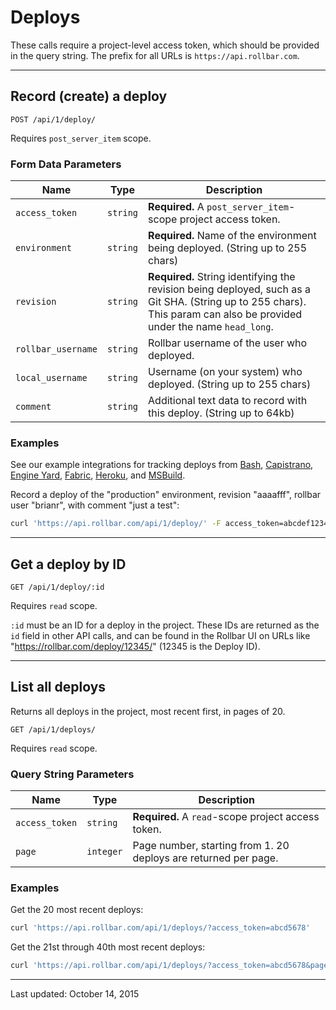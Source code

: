 # Deploys

These calls require a project-level access token, which should be provided in the query string.
The prefix for all URLs is `https://api.rollbar.com`.

---

## Record (create) a deploy

    POST /api/1/deploy/

Requires `post_server_item` scope.

### Form Data Parameters

Name | Type | Description
-----|------|-------------
`access_token`|`string`|**Required.** A `post_server_item`-scope project access token.
`environment`|`string`|**Required.** Name of the environment being deployed. (String up to 255 chars)
`revision`|`string`|**Required.** String identifying the revision being deployed, such as a Git SHA. (String up to 255 chars). This param can also be provided under the name `head_long`.
`rollbar_username`|`string`|Rollbar username of the user who deployed.
`local_username`|`string`|Username (on your system) who deployed. (String up to 255 chars)
`comment`|`string`|Additional text data to record with this deploy. (String up to 64kb)

### Examples

See our example integrations for tracking deploys from
[Bash](../../deploy-integration/bash/),
[Capistrano](../../deploy-integration/capistrano/),
[Engine Yard](../../deploy-integration/engineyard/),
[Fabric](../../deploy-integration/fabric/),
[Heroku](../../deploy-integration/heroku/), and
[MSBuild](../../deploy-integration/msbuild/).

Record a deploy of the "production" environment, revision "aaaafff", rollbar user "brianr", with
comment "just a test":

```bash
curl 'https://api.rollbar.com/api/1/deploy/' -F access_token=abcdef1234 -F environment=production -F revision=aaaafff -F rollbar_username=brianr -F comment="just a test"
```


---

## Get a deploy by ID

    GET /api/1/deploy/:id

Requires `read` scope.

`:id` must be an ID for a deploy in the project. These IDs are returned as the `id` field in other
API calls, and can be found in the Rollbar UI on URLs like "https://rollbar.com/deploy/12345/"
(12345 is the Deploy ID).


---

## List all deploys

Returns all deploys in the project, most recent first, in pages of 20.

    GET /api/1/deploys/

Requires `read` scope.


### Query String Parameters

Name | Type | Description
-----|------|-------------
`access_token`|`string`|**Required.** A `read`-scope project access token.
`page`|`integer`|Page number, starting from 1. 20 deploys are returned per page.

### Examples

Get the 20 most recent deploys:

```bash
curl 'https://api.rollbar.com/api/1/deploys/?access_token=abcd5678'
```

Get the 21st through 40th most recent deploys:

```bash
curl 'https://api.rollbar.com/api/1/deploys/?access_token=abcd5678&page=2'
```


-----

Last updated: October 14, 2015
